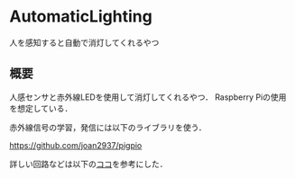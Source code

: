 # AutomaticLighting
人を感知すると自動で消灯してくれるやつ

## 概要
人感センサと赤外線LEDを使用して消灯してくれるやつ．
Raspberry Piの使用を想定している．

赤外線信号の学習，発信には以下のライブラリを使う．

https://github.com/joan2937/pigpio


詳しい回路などは以下の[ココ](https://qiita.com/takjg/items/e6b8af53421be54b62c9#%E8%B5%A4%E5%A4%96%E7%B7%9A%E3%82%92%E5%8F%97%E4%BF%A1%E3%81%99%E3%82%8B%E5%9B%9E%E8%B7%AF)を参考にした．
